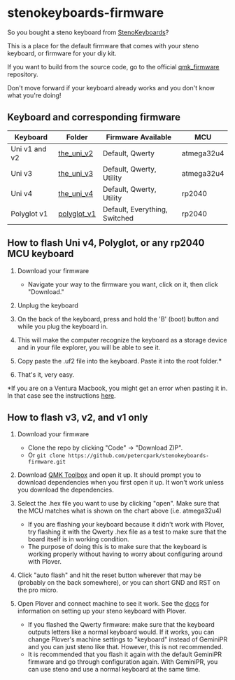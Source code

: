 # stenokeyboards-firmware

So you bought a steno keyboard from [StenoKeyboards](https://stenokeyboards.com/)?

This is a place for the default firmware that comes with your steno keyboard, or firmware for your diy kit.

If you want to build from the source code, go to the official [qmk_firmware](https://github.com/qmk/qmk_firmware/tree/master/keyboards/the_uni) repository.

Don't move forward if your keyboard already works and you don't know what you're doing!

## Keyboard and corresponding firmware

| Keyboard      | Folder                      | Firmware Available            | MCU        |
| ------------- | --------------------------- | ----------------------------- | ---------- |
| Uni v1 and v2 | [the_uni_v2](the_uni_v2/)   | Default, Qwerty               | atmega32u4 |
| Uni v3        | [the_uni_v3](the_uni_v3/)   | Default, Qwerty, Utility      | atmega32u4 |
| Uni v4        | [the_uni_v4](the_uni_v4/)   | Default, Qwerty, Utility      | rp2040     |
| Polyglot v1   | [polyglot_v1](polyglot_v1/) | Default, Everything, Switched | rp2040     |

## How to flash Uni v4, Polyglot, or any rp2040 MCU keyboard

1. Download your firmware

   - Navigate your way to the firmware you want, click on it, then click "Download."

2. Unplug the keyboard
3. On the back of the keyboard, press and hold the 'B' (boot) button and while you plug the keyboard in.
4. This will make the computer recognize the keyboard as a storage device and in your file explorer, you will be able to see it.
5. Copy paste the .uf2 file into the keyboard. Paste it into the root folder.\*
6. That's it, very easy.

\*If you are on a Ventura Macbook, you might get an error when pasting it in. In that case see the instructions [here](https://www.raspberrypi.com/news/the-ventura-problem/).

## How to flash v3, v2, and v1 only

1. Download your firmware

   - Clone the repo by clicking "Code" -> "Download ZIP".
   - Or `git clone https://github.com/petercpark/stenokeyboards-firmware.git`

2. Download [QMK Toolbox](https://github.com/qmk/qmk_toolbox/releases/latest) and open it up. It should prompt you to download dependencies when you first open it up. It won't work unless you download the dependencies.
3. Select the .hex file you want to use by clicking "open". Make sure that the MCU matches what is shown on the chart above (i.e. atmega32u4)

   - If you are flashing your keyboard because it didn't work with Plover, try flashing it with the Qwerty .hex file as a test to make sure that the board itself is in working condition.
   - The purpose of doing this is to make sure that the keyboard is working properly without having to worry about configuring around with Plover.

4. Click "auto flash" and hit the reset button wherever that may be (probably on the back somewhere), or you can short GND and RST on the pro micro.
5. Open Plover and connect machine to see it work. See the [docs](https://docs.stenokeyboards.com/) for information on setting up your steno keyboard with Plover.
   - If you flashed the Qwerty firmware: make sure that the keyboard outputs letters like a normal keyboard would. If it works, you can change Plover's machine settings to "keyboard" instead of GeminiPR and you can just steno like that. However, this is not recommended.
   - It is recommended that you flash it again with the default GeminiPR firmware and go through configuration again. With GeminiPR, you can use steno and use a normal keyboard at the same time.
